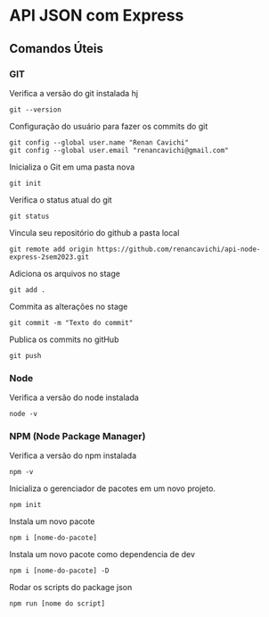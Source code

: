 # API JSON com Express

## Comandos Úteis

### GIT

Verifica a versão do git instalada hj
```
git --version
```

Configuração do usuário para fazer os commits do git
```
git config --global user.name "Renan Cavichi"
git config --global user.email "renancavichi@gmail.com"
```

Inicializa o Git em uma pasta nova
```
git init
```
Verifica o status atual do git
```
git status
```

Vincula seu repositório do github a pasta local
```
git remote add origin https://github.com/renancavichi/api-node-express-2sem2023.git
```

Adiciona os arquivos no stage
```
git add .
```

Commita as alterações no stage
```
git commit -m "Texto do commit"
```

Publica os commits no gitHub
```
git push
```

### Node

Verifica a versão do node instalada
```
node -v
```

### NPM (Node Package Manager)

Verifica a versão do npm instalada
```
npm -v
```

Inicializa o gerenciador de pacotes em um novo projeto.
```
npm init
```

Instala um novo pacote
```
npm i [nome-do-pacote]
```

Instala um novo pacote como dependencia de dev
```
npm i [nome-do-pacote] -D
```
Rodar os scripts do package json
```
npm run [nome do script]
```

